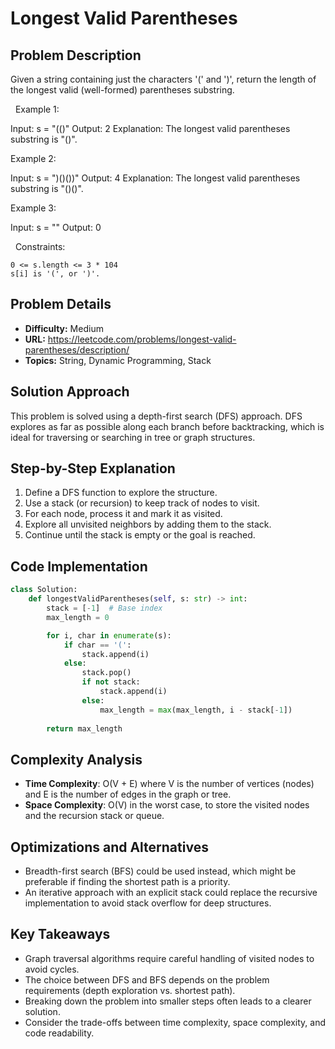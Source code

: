 # Longest Valid Parentheses

## Problem Description

Given a string containing just the characters '(' and ')', return the length of the longest valid (well-formed) parentheses substring.

 
Example 1:


Input: s = "(()"
Output: 2
Explanation: The longest valid parentheses substring is "()".


Example 2:


Input: s = ")()())"
Output: 4
Explanation: The longest valid parentheses substring is "()()".


Example 3:


Input: s = ""
Output: 0


 
Constraints:


	0 <= s.length <= 3 * 104
	s[i] is '(', or ')'.

## Problem Details

- **Difficulty:** Medium
- **URL:** https://leetcode.com/problems/longest-valid-parentheses/description/
- **Topics:** String, Dynamic Programming, Stack

## Solution Approach

This problem is solved using a depth-first search (DFS) approach. DFS explores as far as possible along each branch before backtracking, which is ideal for traversing or searching in tree or graph structures.

## Step-by-Step Explanation

1. Define a DFS function to explore the structure.
2. Use a stack (or recursion) to keep track of nodes to visit.
3. For each node, process it and mark it as visited.
4. Explore all unvisited neighbors by adding them to the stack.
5. Continue until the stack is empty or the goal is reached.

## Code Implementation

```python
class Solution:
    def longestValidParentheses(self, s: str) -> int:
        stack = [-1]  # Base index
        max_length = 0

        for i, char in enumerate(s):
            if char == '(':
                stack.append(i)
            else:
                stack.pop()
                if not stack:
                    stack.append(i)
                else:
                    max_length = max(max_length, i - stack[-1])
        
        return max_length
```

## Complexity Analysis

- **Time Complexity**: O(V + E) where V is the number of vertices (nodes) and E is the number of edges in the graph or tree.
- **Space Complexity**: O(V) in the worst case, to store the visited nodes and the recursion stack or queue.

## Optimizations and Alternatives

- Breadth-first search (BFS) could be used instead, which might be preferable if finding the shortest path is a priority.
- An iterative approach with an explicit stack could replace the recursive implementation to avoid stack overflow for deep structures.


## Key Takeaways

- Graph traversal algorithms require careful handling of visited nodes to avoid cycles.
- The choice between DFS and BFS depends on the problem requirements (depth exploration vs. shortest path).
- Breaking down the problem into smaller steps often leads to a clearer solution.
- Consider the trade-offs between time complexity, space complexity, and code readability.

